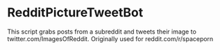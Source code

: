 # RedditPictureTweetBot

This script grabs posts from a subreddit and tweets their image to twitter.com/ImagesOfReddit. Originally used for reddit.com/r/spaceporn 
